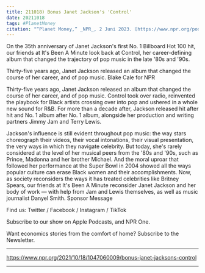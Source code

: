 ```yaml
---
title: 211018) Bonus Janet Jackson's 'Control'
date: 20211018
tags: #PlanetMoney
citation: "“Planet Money,” _NPR_, 2 Juni 2023. [https://www.npr.org/podcasts/510289/planet-money](https://www.npr.org/podcasts/510289/planet-money) (diakses 4 Juni 2023)."
---
```


On the 35th anniversary of Janet Jackson's first No. 1 Billboard Hot 100 hit, our friends at It's Been A Minute look back at Control, her career-defining album that changed the trajectory of pop music in the late '80s and '90s.



Thirty-five years ago, Janet Jackson released an album that changed the course of her career, and of pop music.
Blake Cale for NPR

Thirty-five years ago, Janet Jackson released an album that changed the course of her career, and of pop music. Control took over radio, reinvented the playbook for Black artists crossing over into pop and ushered in a whole new sound for R&B. For more than a decade after, Jackson released hit after hit and No. 1 album after No. 1 album, alongside her production and writing partners Jimmy Jam and Terry Lewis.

Jackson's influence is still evident throughout pop music: the way stars choreograph their videos, their vocal intonations, their visual presentation, the very ways in which they navigate celebrity. But today, she's rarely considered at the level of her musical peers from the '80s and '90s, such as Prince, Madonna and her brother Michael. And the moral uproar that followed her performance at the Super Bowl in 2004 showed all the ways popular culture can erase Black women and their accomplishments. Now, as society reconsiders the ways it has treated celebrities like Britney Spears, our friends at It's Been A Minute reconsider Janet Jackson and her body of work — with help from Jam and Lewis themselves, as well as music journalist Danyel Smith.
Sponsor Message

Find us: Twitter / Facebook / Instagram / TikTok

Subscribe to our show on Apple Podcasts, and NPR One.

Want economics stories from the comfort of home? Subscribe to the Newsletter.

----

https://www.npr.org/2021/10/18/1047060009/bonus-janet-jacksons-control





----

